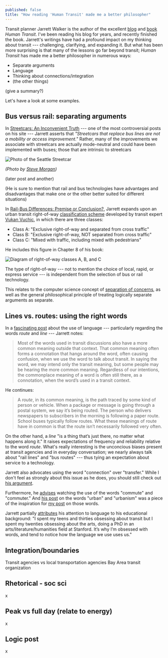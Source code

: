 ```yaml
---
published: false
title: "How reading 'Human Transit' made me a better philosopher"
---
```



Transit planner Jarrett Walker is the author of the excellent [blog](http://humantransit.org/) and [book](http://humantransit.org/book) _Human Transit_. I've been reading his blog for years, and recently finished the book. Jarrett's writings have had a profound impact on my thinking about transit --- challenging, clarifying, and expanding it. But what has been more surprising is that many of the lessons go far beyond transit; _Human Transit_ has made me a better philosopher in numerous ways:

- Separate arguments
- Language
- Thinking about connections/integration
- (the other things)

(give a summary?)

Let's have a look at some examples.


## Bus versus rail: separating arguments

In [Streetcars: An Inconvenient Truth](http://humantransit.org/2009/07/streetcars-an-inconvenient-truth.html) --- one of the most controversial posts on his site --- Jarrett asserts that _"Streetcars that replace bus lines are not a mobility or access improvement."_ Rather, many of the improvements we associate with streetcars are actually mode-neutral and could have been implemented with buses; those that are intrinsic to streetcars 

![Photo of the Seattle Streetcar](/images/Seattle_Streetcar.jpg)

_(Photo by [Steve Morgan](https://commons.wikimedia.org/wiki/File:Seattle_Streetcar_301_leaving_Pacific_Place_Station.jpg))_


(later post
and another)

(He is sure to mention that rail and bus technologies have advantages and disadvantages that make one or the other better suited for different situations)



In [Rail-Bus Differences: Premise or Conclusion?](http://humantransit.org/2011/03/rail-bus-differences-contd.html), Jarrett expands upon an urban transit right-of-way [classification scheme](http://www.eolss.net/sample-chapters/c05/e6-40-02-02.pdf) developed by transit expert [Vukan Vuchic](http://www.seas.upenn.edu/~vuchic/), in which there are three classes:

- Class A: "Exclusive right-of-way and separated from cross traffic"
- Class B: "Exclusive right-of-way, NOT separated from cross traffic"
- Class C: "Mixed with traffic, including mixed with pedestrians"

He includes this figure in Chapter 8 of his book:

![Diagram of right-of-way classes A, B, and C](/images/HumanTransit_ClassABC.jpg)

The type of right-of-way --- not to mention the choice of local, rapid, or express service --- is independent from the selection of bus or rail technology.

This relates to the computer science concept of [separation of concerns](https://en.wikipedia.org/wiki/Separation_of_concerns), as well as the general philosophical principle of treating logically separate arguments as separate.


## Lines vs. routes: using the right words

In a [fascinating post](http://humantransit.org/2011/02/watching-our-words-route-or-line.html) about the use of language --- particularly regarding the words _route_ and _line_ --- Jarrett notes:

> Most of the words used in transit discussions also have a more common meaning outside that context. That common meaning often forms a connotation that hangs around the word, often causing confusion, when we use the word to talk about transit. In saying the word, we may intend only the transit meaning, but some people may be hearing the more common meaning. Regardless of our intentions, the commonplace meaning of a word is often still there, as a connotation, when the word’s used in a transit context.

He continues:

> A _route_, in its common meaning, is the path traced by some kind of person or vehicle. When a package or message is going through a postal system, we say it’s being routed. The person who delivers newspapers to subscribers in the morning is following a paper route. School buses typically follow routes. What these meanings of route have in common is that the route isn’t necessarily followed very often.

On the other hand, a _line_ "is a thing that’s just there, no matter what happens along it." It raises expectations of frequency and reliability relative to the word _route_. What's really interesting is the unconcious biases present at transit agencies and in everyday conversation; we nearly always talk about "rail lines" and "bus routes" --- thus tying an expectation about service to a technology.

Jarrett also advocates using the word "connection" over "transfer." While I don't feel as strongly about this issue as he does, you should still check out [his argument](http://humantransit.org/2009/04/unhelpful-word-watch-to-transfer.html).

Furthermore, he [advises](http://humantransit.org/2013/07/slippery-word-watch-commute.html) watching the use of the words "commute" and "commuter." And [his post](http://humantransit.org/2014/01/questionable-word-watch-urbanism.html) on the words "urban" and "urbanism" was a piece of the inspiration for [my post](www.gregjd.com/blog/2016/03/27/what-does-urban-mean/) on those words.

Jarrett partially [attributes](http://humantransit.org/2010/02/how-do-i-become-a-transit-planner.html#comment-80190) his attention to language to his educational background: "I spent my teens and thirties obsessing about transit but I spent my twenties obsessing about the arts, doing a PhD in an arts/literature/humanities field at Stanford. It’s why I’m obsessed with words, and tend to notice how the language we use uses us."


## Integration/boundaries

Transit agencies vs local transportation agencies
Bay Area transit organization


## Rhetorical - soc sci

x


## Peak vs full day (relate to energy)

x


## Logic post

x
